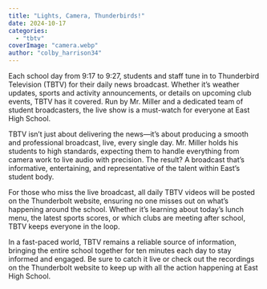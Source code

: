```yaml
---
title: "Lights, Camera, Thunderbirds!"
date: 2024-10-17
categories: 
  - "tbtv"
coverImage: "camera.webp"
author: "colby_harrison34"
---
```


Each school day from 9:17 to 9:27, students and staff tune in to Thunderbird Television (TBTV) for their daily news broadcast. Whether it’s weather updates, sports and activity announcements, or details on upcoming club events, TBTV has it covered. Run by Mr. Miller and a dedicated team of student broadcasters, the live show is a must-watch for everyone at East High School.

TBTV isn’t just about delivering the news—it’s about producing a smooth and professional broadcast, live, every single day. Mr. Miller holds his students to high standards, expecting them to handle everything from camera work to live audio with precision. The result? A broadcast that’s informative, entertaining, and representative of the talent within East’s student body.

For those who miss the live broadcast, all daily TBTV videos will be posted on the Thunderbolt website, ensuring no one misses out on what’s happening around the school. Whether it’s learning about today’s lunch menu, the latest sports scores, or which clubs are meeting after school, TBTV keeps everyone in the loop.

In a fast-paced world, TBTV remains a reliable source of information, bringing the entire school together for ten minutes each day to stay informed and engaged. Be sure to catch it live or check out the recordings on the Thunderbolt website to keep up with all the action happening at East High School.

